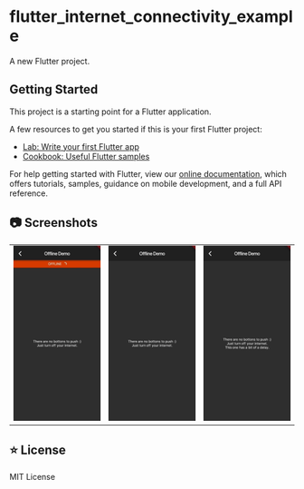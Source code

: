 # flutter_internet_connectivity_example

A new Flutter project.

## Getting Started

This project is a starting point for a Flutter application.

A few resources to get you started if this is your first Flutter project:

- [Lab: Write your first Flutter app](https://flutter.dev/docs/get-started/codelab)
- [Cookbook: Useful Flutter samples](https://flutter.dev/docs/cookbook)

For help getting started with Flutter, view our
[online documentation](https://flutter.dev/docs), which offers tutorials,
samples, guidance on mobile development, and a full API reference.

## 📷 Screenshots

<table>
  <tr>
    <td align="center">
      <img src="https://raw.githubusercontent.com/jogboms/flutter_offline/master/screenshots/demo_1.gif" width="250px">
    </td>
    <td align="center">
      <img src="https://raw.githubusercontent.com/jogboms/flutter_offline/master/screenshots/demo_2.gif" width="250px">
    </td>
    <td align="center">
      <img src="https://raw.githubusercontent.com/jogboms/flutter_offline/master/screenshots/demo_3.gif" width="250px">
    </td>
  </tr>
</table>

## ⭐️ License

MIT License
